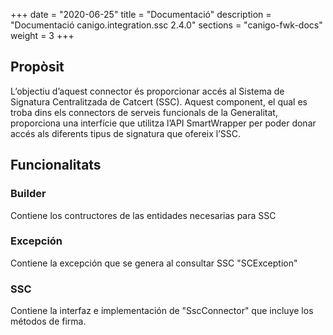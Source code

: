 +++
date        = "2020-06-25"
title       = "Documentació"
description = "Documentació canigo.integration.ssc 2.4.0"
sections    = "canigo-fwk-docs"
weight      = 3
+++

## Propòsit

L’objectiu d’aquest connector és proporcionar accés al Sistema de Signatura Centralitzada de Catcert (SSC). Aquest component, el qual es troba dins els connectors de serveis funcionals de la Generalitat, proporciona una interfície que utilitza l’API SmartWrapper per poder donar accés als diferents tipus de signatura que ofereix l’SSC.

## Funcionalitats

### Builder

Contiene los contructores de las entidades necesarias para SSC

### Excepción

Contiene la excepción que se genera al consultar SSC "SCException"

### SSC

Contiene la interfaz e implementación de "SscConnector" que incluye los métodos de firma. 
